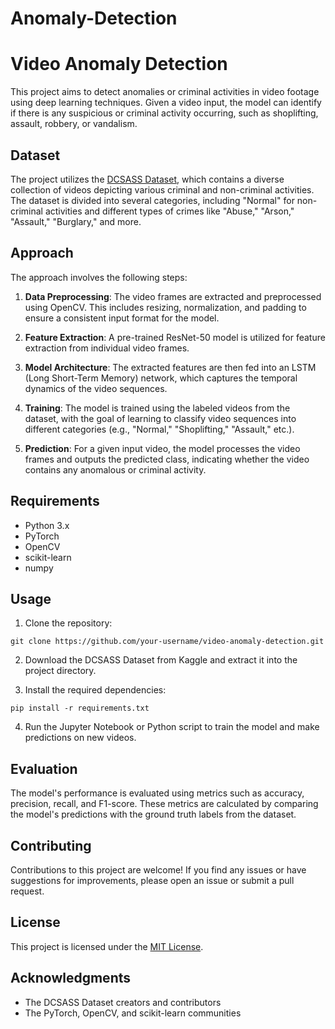# Anomaly-Detection


# Video Anomaly Detection

This project aims to detect anomalies or criminal activities in video footage using deep learning techniques. Given a video input, the model can identify if there is any suspicious or criminal activity occurring, such as shoplifting, assault, robbery, or vandalism.

## Dataset

The project utilizes the [DCSASS Dataset](https://www.kaggle.com/datasets/mateohervas/dcsass-dataset), which contains a diverse collection of videos depicting various criminal and non-criminal activities. The dataset is divided into several categories, including "Normal" for non-criminal activities and different types of crimes like "Abuse," "Arson," "Assault," "Burglary," and more.

## Approach

The approach involves the following steps:

1. **Data Preprocessing**: The video frames are extracted and preprocessed using OpenCV. This includes resizing, normalization, and padding to ensure a consistent input format for the model.

2. **Feature Extraction**: A pre-trained ResNet-50 model is utilized for feature extraction from individual video frames.

3. **Model Architecture**: The extracted features are then fed into an LSTM (Long Short-Term Memory) network, which captures the temporal dynamics of the video sequences.

4. **Training**: The model is trained using the labeled videos from the dataset, with the goal of learning to classify video sequences into different categories (e.g., "Normal," "Shoplifting," "Assault," etc.).

5. **Prediction**: For a given input video, the model processes the video frames and outputs the predicted class, indicating whether the video contains any anomalous or criminal activity.

## Requirements

- Python 3.x
- PyTorch
- OpenCV
- scikit-learn
- numpy

## Usage

1. Clone the repository:

```
git clone https://github.com/your-username/video-anomaly-detection.git
```

2. Download the DCSASS Dataset from Kaggle and extract it into the project directory.

3. Install the required dependencies:

```
pip install -r requirements.txt
```

4. Run the Jupyter Notebook or Python script to train the model and make predictions on new videos.

## Evaluation

The model's performance is evaluated using metrics such as accuracy, precision, recall, and F1-score. These metrics are calculated by comparing the model's predictions with the ground truth labels from the dataset.

## Contributing

Contributions to this project are welcome! If you find any issues or have suggestions for improvements, please open an issue or submit a pull request.

## License

This project is licensed under the [MIT License](LICENSE).

## Acknowledgments

- The DCSASS Dataset creators and contributors
- The PyTorch, OpenCV, and scikit-learn communities

